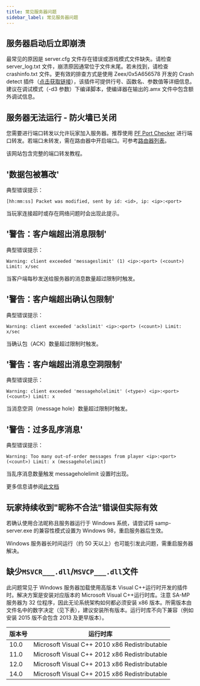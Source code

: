 ```yaml
---
title: 常见服务器问题
sidebar_label: 常见服务器问题
---
```


## 服务器启动后立即崩溃

最常见的原因是 server.cfg 文件存在错误或游戏模式文件缺失。请检查 server_log.txt 文件，崩溃原因通常位于文件末尾。若未找到，请检查 crashinfo.txt 文件。更有效的排查方式是使用 Zeex/0x5A656578 开发的 Crash detect 插件（[点击获取链接](https://github.com/Zeex/samp-plugin-crashdetect)），该插件可提供行号、函数名、参数值等详细信息。建议在调试模式（-d3 参数）下编译脚本，使编译器在输出的.amx 文件中包含额外调试信息。

## 服务器无法运行 - 防火墙已关闭

您需要进行端口转发以允许玩家加入服务器。推荐使用 [PF Port Checker](http://www.portforward.com) 进行端口转发。若端口未转发，需在路由器中开启端口。可参考[路由器列表](http://portforward.com/english/routers/port_forwarding/routerindex.htm)。

该网站包含完整的端口转发教程。

## '数据包被篡改'

典型错误提示：

```
[hh:mm:ss] Packet was modified, sent by id: <id>, ip: <ip>:<port>
```

当玩家连接超时或存在网络问题时会出现此提示。

## '警告：客户端超出消息限制'

典型错误提示：

```
Warning: client exceeded 'messageslimit' (1) <ip>:<port> (<count>) Limit: x/sec
```

当客户端每秒发送给服务器的消息数量超过限制时触发。

## '警告：客户端超出确认包限制'

典型错误提示：

```
Warning: client exceeded 'ackslimit' <ip>:<port> (<count>) Limit: x/sec
```

当确认包（ACK）数量超过限制时触发。

## '警告：客户端超出消息空洞限制'

典型错误提示：

```
Warning: client exceeded 'messageholelimit' (<type>) <ip>:<port> (<count>) Limit: x
```

当消息空洞（message hole）数量超过限制时触发。

## '警告：过多乱序消息'

典型错误提示：

```
Warning: Too many out-of-order messages from player <ip>:<port> (<count>) Limit: x (messageholelimit)
```

当乱序消息数量触发 messageholelimit 设置时出现。

更多信息请参阅[此文档](ControllingServer#RCON_Commands)

## 玩家持续收到"昵称不合法"错误但实际有效

若确认使用合法昵称且服务器运行于 Windows 系统，请尝试将 samp-server.exe 的兼容性模式设置为 Windows 98，重启服务器后生效。

Windows 服务器长时间运行（约 50 天以上）也可能引发此问题，需重启服务器解决。

## 缺少`MSVCR___.dll`/`MSVCP___.dll`文件

此问题常见于 Windows 服务器加载使用高版本 Visual C++运行时开发的插件时。解决方案是安装对应版本的 Microsoft Visual C++运行时库。注意 SA-MP 服务器为 32 位程序，因此无论系统架构如何都必须安装 x86 版本。所需版本由文件名中的数字决定（见下表），建议安装所有版本。运行时库不向下兼容（例如安装 2015 版不会包含 2013 及更早版本）。

| 版本号 | 运行时库                                      |
| ------ | --------------------------------------------- |
| 10.0   | Microsoft Visual C++ 2010 x86 Redistributable |
| 11.0   | Microsoft Visual C++ 2012 x86 Redistributable |
| 12.0   | Microsoft Visual C++ 2013 x86 Redistributable |
| 14.0   | Microsoft Visual C++ 2015 x86 Redistributable |
